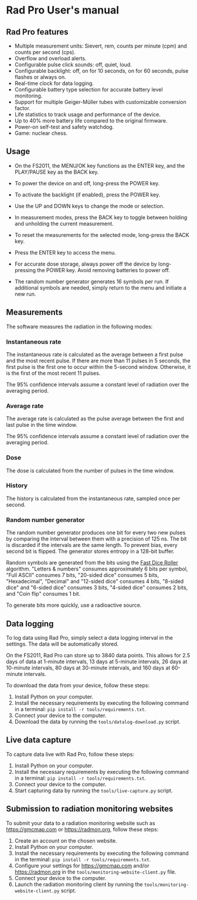 # Rad Pro User's manual

## Rad Pro features

* Multiple measurement units: Sievert, rem, counts per minute (cpm) and counts per second (cps).
* Overflow and overload alerts.
* Configurable pulse click sounds: off, quiet, loud.
* Configurable backlight: off, on for 10 seconds, on for 60 seconds, pulse flashes or always on.
* Real-time clock for data logging.
* Configurable battery type selection for accurate battery level monitoring.
* Support for multiple Geiger-Müller tubes with customizable conversion factor.
* Life statistics to track usage and performance of the device.
* Up to 40% more battery life compared to the original firmware.
* Power-on self-test and safety watchdog.
* Game: nuclear chess.

## Usage

* On the FS2011, the MENU/OK key functions as the ENTER key, and the PLAY/PAUSE key as the BACK key.

* To power the device on and off, long-press the POWER key.
* To activate the backlight (if enabled), press the POWER key.

* Use the UP and DOWN keys to change the mode or selection.
* In measurement modes, press the BACK key to toggle between holding and unholding the current measurement.
* To reset the measurements for the selected mode, long-press the BACK key.
* Press the ENTER key to access the menu.

* For accurate dose storage, always power off the device by long-pressing the POWER key. Avoid removing batteries to power off.

* The random number generator generates 16 symbols per run. If additional symbols are needed, simply return to the menu and initiate a new run.

## Measurements

The software measures the radiation in the following modes:

### Instantaneous rate

The instantaneous rate is calculated as the average between a first pulse and the most recent pulse. If there are more than 11 pulses in 5 seconds, the first pulse is the first one to occur within the 5-second window. Otherwise, it is the first of the most recent 11 pulses.

The 95% confidence intervals assume a constant level of radiation over the averaging period.

### Average rate

The average rate is calculated as the pulse average between the first and last pulse in the time window.

The 95% confidence intervals assume a constant level of radiation over the averaging period.

### Dose

The dose is calculated from the number of pulses in the time window.

### History

The history is calculated from the instantaneous rate, sampled once per second.

### Random number generator

The random number generator produces one bit for every two new pulses by comparing the interval between them with a precision of 125 ns. The bit is discarded if the intervals are the same length. To prevent bias, every second bit is flipped. The generator stores entropy in a 128-bit buffer.

Random symbols are generated from the bits using the [Fast Dice Roller](https://arxiv.org/abs/1304.1916) algorithm. "Letters & numbers" consumes approximately 6 bits per symbol, "Full ASCII" consumes 7 bits, "20-sided dice" consumes 5 bits, "Hexadecimal", "Decimal" and "12-sided dice" consumes 4 bits, "8-sided dice" and "6-sided dice" consumes 3 bits, "4-sided dice" consumes 2 bits, and "Coin flip" consumes 1 bit.

To generate bits more quickly, use a radioactive source.

## Data logging

To log data using Rad Pro, simply select a data logging interval in the settings. The data will be automatically stored.

On the FS2011, Rad Pro can store up to 3840 data points. This allows for 2.5 days of data at 1-minute intervals, 13 days at 5-minute intervals, 26 days at 10-minute intervals, 80 days at 30-minute intervals, and 160 days at 60-minute intervals.

To download the data from your device, follow these steps:

1. Install Python on your computer.
2. Install the necessary requirements by executing the following command in a terminal: `pip install -r tools/requirements.txt`.
3. Connect your device to the computer.
4. Download the data by running the `tools/datalog-download.py` script.

## Live data capture

To capture data live with Rad Pro, follow these steps:

1. Install Python on your computer.
2. Install the necessary requirements by executing the following command in a terminal: `pip install -r tools/requirements.txt`.
3. Connect your device to the computer.
4. Start capturing data by running the `tools/live-capture.py` script.

## Submission to radiation monitoring websites

To submit your data to a radiation monitoring website such as https://gmcmap.com or https://radmon.org, follow these steps:

1. Create an account on the chosen website.
2. Install Python on your computer.
3. Install the necessary requirements by executing the following command in the terminal: `pip install -r tools/requirements.txt`.
4. Configure your settings for https://gmcmap.com and/or https://radmon.org in the `tools/monitoring-website-client.py` file.
5. Connect your device to the computer.
6. Launch the radiation monitoring client by running the `tools/monitoring-website-client.py` script.
